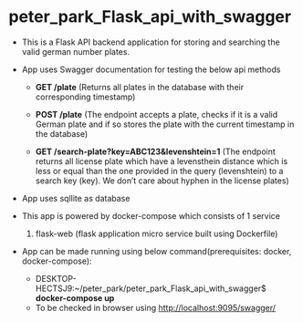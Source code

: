 # peter_park_Flask_api_with_swagger

*   This is a Flask  API backend application for storing and searching the valid german number plates.

*   App uses Swagger documentation for testing the below api methods
       *   **GET /plate** (Returns all plates in the database with their corresponding timestamp)

       *   **POST /plate** (The endpoint accepts a plate, checks if it is a valid German plate and if so stores the plate
with the current timestamp in the database)
       *   **GET /search-plate?key=ABC123&levenshtein=1** (The endpoint returns all license plate which have a levensthein distance which is less or
equal than the one provided in the query (levenshtein) to a search key (key). We don’t care about hyphen in the license plates)

*   App uses sqllite as database

*   This app is powered by docker-compose which consists of 1 service
      1) flask-web (flask application micro service built using Dockerfile)

*   App can be made running using below command(prerequisites: docker, docker-compose):
      *   DESKTOP-HECTSJ9:~/peter_park/peter_park_Flask_api_with_swagger$ **docker-compose up**
      *   To be checked in browser using [http://localhost:9095/swagger/](http://localhost:9095/swagger/)
